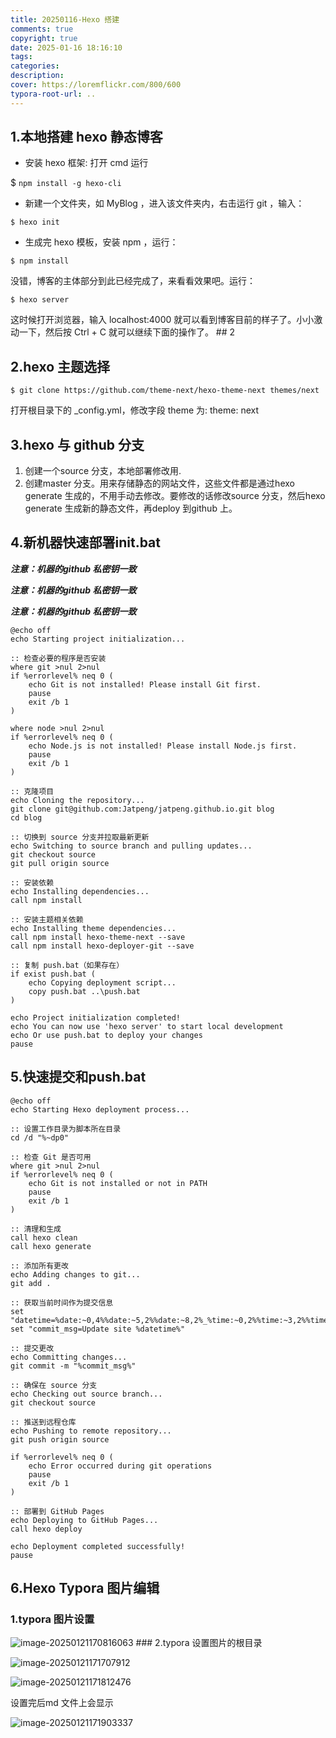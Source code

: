 ```yaml
---
title: 20250116-Hexo 搭建
comments: true
copyright: true
date: 2025-01-16 18:16:10
tags:
categories:
description:
cover: https://loremflickr.com/800/600
typora-root-url: ..
---
```


## 1.本地搭建 hexo 静态博客

-   安装 hexo 框架: 打开 cmd 运行

\$ `npm install -g hexo-cli`

-   新建一个文件夹，如 MyBlog ，进入该文件夹内，右击运行 git ，输入：

`$ hexo init`

-   生成完 hexo 模板，安装 npm ，运行：

`$ npm install`

没错，博客的主体部分到此已经完成了，来看看效果吧。运行：

`$ hexo server`

这时候打开浏览器，输入 localhost:4000 就可以看到博客目前的样子了。小小激动一下，然后按 Ctrl + C 就可以继续下面的操作了。 \## 2

## 2.hexo 主题选择

`$ git clone https://github.com/theme-next/hexo-theme-next themes/next`

打开根目录下的 \_config.yml，修改字段 theme 为: theme: next

## 3.hexo 与 github 分支

1.  创建一个source 分支，本地部署修改用.
2.  创建master 分支。用来存储静态的网站文件，这些文件都是通过hexo generate 生成的，不用手动去修改。要修改的话修改source 分支，然后hexo generate 生成新的静态文件，再deploy 到github 上。

## 4.新机器快速部署init.bat

***注意：机器的github 私密钥一致***

***注意：机器的github 私密钥一致***

***注意：机器的github 私密钥一致***

```         
@echo off
echo Starting project initialization...

:: 检查必要的程序是否安装
where git >nul 2>nul
if %errorlevel% neq 0 (
    echo Git is not installed! Please install Git first.
    pause
    exit /b 1
)

where node >nul 2>nul
if %errorlevel% neq 0 (
    echo Node.js is not installed! Please install Node.js first.
    pause
    exit /b 1
)

:: 克隆项目
echo Cloning the repository...
git clone git@github.com:Jatpeng/jatpeng.github.io.git blog
cd blog

:: 切换到 source 分支并拉取最新更新
echo Switching to source branch and pulling updates...
git checkout source
git pull origin source

:: 安装依赖
echo Installing dependencies...
call npm install

:: 安装主题相关依赖
echo Installing theme dependencies...
call npm install hexo-theme-next --save
call npm install hexo-deployer-git --save

:: 复制 push.bat（如果存在）
if exist push.bat (
    echo Copying deployment script...
    copy push.bat ..\push.bat
)

echo Project initialization completed!
echo You can now use 'hexo server' to start local development
echo Or use push.bat to deploy your changes
pause 
```

## 5.快速提交和push.bat

```         
@echo off
echo Starting Hexo deployment process...

:: 设置工作目录为脚本所在目录
cd /d "%~dp0"

:: 检查 Git 是否可用
where git >nul 2>nul
if %errorlevel% neq 0 (
    echo Git is not installed or not in PATH
    pause
    exit /b 1
)

:: 清理和生成
call hexo clean
call hexo generate

:: 添加所有更改
echo Adding changes to git...
git add .

:: 获取当前时间作为提交信息
set "datetime=%date:~0,4%%date:~5,2%%date:~8,2%_%time:~0,2%%time:~3,2%%time:~6,2%"
set "commit_msg=Update site %datetime%"

:: 提交更改
echo Committing changes...
git commit -m "%commit_msg%"

:: 确保在 source 分支
echo Checking out source branch...
git checkout source

:: 推送到远程仓库
echo Pushing to remote repository...
git push origin source

if %errorlevel% neq 0 (
    echo Error occurred during git operations
    pause
    exit /b 1
)

:: 部署到 GitHub Pages
echo Deploying to GitHub Pages...
call hexo deploy

echo Deployment completed successfully!
pause 
```

## 6.Hexo Typora 图片编辑

### 1.typora 图片设置

![image-20250121170816063](/images/20250116-Hexo-搭建/image-20250121170816063.png) \### 2.typora 设置图片的根目录

![image-20250121171707912](/images/20250116-Hexo-搭建/image-20250121171707912.png)

![image-20250121171812476](/images/20250116-Hexo-搭建/image-20250121171812476.png)

设置完后md 文件上会显示

![image-20250121171903337](/images/20250116-Hexo-搭建/image-20250121171903337.png)